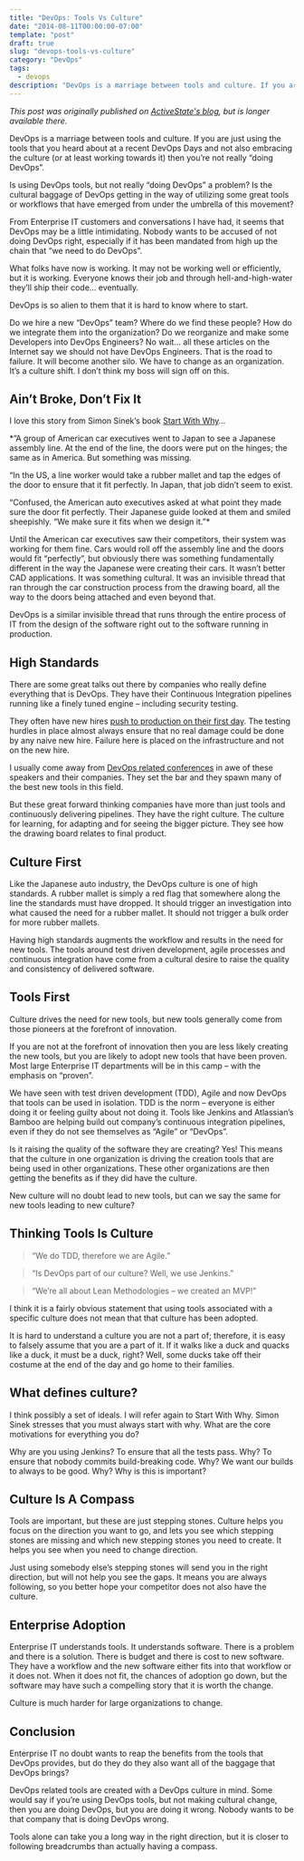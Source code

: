 ```yaml
---
title: "DevOps: Tools Vs Culture"
date: "2014-08-11T00:00:00-07:00"
template: "post"
draft: true
slug: "devops-tools-vs-culture"
category: "DevOps"
tags:
  - devops
description: "DevOps is a marriage between tools and culture. If you are just using the tools that you heard about at a recent DevOps Days and not also embracing the culture (or at least working towards it) then you’re not really “doing DevOps”."
---
```

_This post was originally published on [ActiveState's blog](https://www.activestate.com/blog/), but is longer available there._

DevOps is a marriage between tools and culture. If you are just using the tools that you heard about at a recent DevOps Days and not also embracing the culture (or at least working towards it) then you’re not really “doing DevOps”.

Is using DevOps tools, but not really “doing DevOps” a problem? Is the cultural baggage of DevOps getting in the way of utilizing some great tools or workflows that have emerged from under the umbrella of this movement?

From Enterprise IT customers and conversations I have had, it seems that DevOps may be a little intimidating. Nobody wants to be accused of not doing DevOps right, especially if it has been mandated from high up the chain that “we need to do DevOps”.

What folks have now is working. It may not be working well or efficiently, but it is working. Everyone knows their job and through hell-and-high-water they’ll ship their code… eventually.

DevOps is so alien to them that it is hard to know where to start.

Do we hire a new “DevOps” team? Where do we find these people? How do we integrate them into the organization? Do we reorganize and make some Developers into DevOps Engineers? No wait… all these articles on the Internet say we should not have DevOps Engineers. That is the road to failure. It will become another silo. We have to change as an organization. It’s a culture shift. I don’t think my boss will sign off on this.

## Ain’t Broke, Don’t Fix It

I love this story from Simon Sinek’s book [Start With Why](http://startwithwhy.com/)…

*”A group of American car executives went to Japan to see a Japanese assembly line. At the end of the line, the doors were put on the hinges; the same as in America. But something was missing.

“In the US, a line worker would take a rubber mallet and tap the edges of the door to ensure that it fit perfectly. In Japan, that job didn’t seem to exist.

“Confused, the American auto executives asked at what point they made sure the door fit perfectly. Their Japanese guide looked at them and smiled sheepishly. “We make sure it fits when we design it.”*

Until the American car executives saw their competitors, their system was working for them fine. Cars would roll off the assembly line and the doors would fit “perfectly”, but obviously there was something fundamentally different in the way the Japanese were creating their cars. It wasn’t better CAD applications. It was something cultural. It was an invisible thread that ran through the car construction process from the drawing board, all the way to the doors being attached and even beyond that.

DevOps is a similar invisible thread that runs through the entire process of IT from the design of the software right out to the software running in production.

## High Standards

There are some great talks out there by companies who really define everything that is DevOps. They have their Continuous Integration pipelines running like a finely tuned engine – including security testing.

They often have new hires [push to production on their first day](https://davidcummings.org/2011/03/13/push-code-to-production-on-day-one/). The testing hurdles in place almost always ensure that no real damage could be done by any naive new hire. Failure here is placed on the infrastructure and not on the new hire.

I usually come away from [DevOps related conferences](https://devopsdays.org/) in awe of these speakers and their companies. They set the bar and they spawn many of the best new tools in this field.

But these great forward thinking companies have more than just tools and continuously delivering pipelines. They have the right culture. The culture for learning, for adapting and for seeing the bigger picture. They see how the drawing board relates to final product.

## Culture First

Like the Japanese auto industry, the DevOps culture is one of high standards. A rubber mallet is simply a red flag that somewhere along the line the standards must have dropped. It should trigger an investigation into what caused the need for a rubber mallet. It should not trigger a bulk order for more rubber mallets.

Having high standards augments the workflow and results in the need for new tools. The tools around test driven development, agile processes and continuous integration have come from a cultural desire to raise the quality and consistency of delivered software.

## Tools First

Culture drives the need for new tools, but new tools generally come from those pioneers at the forefront of innovation.

If you are not at the forefront of innovation then you are less likely creating the new tools, but you are likely to adopt new tools that have been proven. Most large Enterprise IT departments will be in this camp – with the emphasis on “proven”.

We have seen with test driven development (TDD), Agile and now DevOps that tools can be used in isolation. TDD is the norm – everyone is either doing it or feeling guilty about not doing it. Tools like Jenkins and Atlassian’s Bamboo are helping build out company’s continuous integration pipelines, even if they do not see themselves as “Agile” or “DevOps”.

Is it raising the quality of the software they are creating? Yes! This means that the culture in one organization is driving the creation tools that are being used in other organizations. These other organizations are then getting the benefits as if they did have the culture.

New culture will no doubt lead to new tools, but can we say the same for new tools leading to new culture?

## Thinking Tools Is Culture

> “We do TDD, therefore we are Agile.”

> “Is DevOps part of our culture? Well, we use Jenkins.”

> “We’re all about Lean Methodologies – we created an MVP!”

I think it is a fairly obvious statement that using tools associated with a specific culture does not mean that that culture has been adopted.

It is hard to understand a culture you are not a part of; therefore, it is easy to falsely assume that you are a part of it. If it walks like a duck and quacks like a duck, it must be a duck, right? Well, some ducks take off their costume at the end of the day and go home to their families.

## What defines culture?

I think possibly a set of ideals. I will refer again to Start With Why. Simon Sinek stresses that you must always start with why. What are the core motivations for everything you do?

Why are you using Jenkins? To ensure that all the tests pass. Why? To ensure that nobody commits build-breaking code. Why? We want our builds to always to be good. Why? Why is this is important?

## Culture Is A Compass

Tools are important, but these are just stepping stones. Culture helps you focus on the direction you want to go, and lets you see which stepping stones are missing and which new stepping stones you need to create. It helps you see when you need to change direction.

Just using somebody else’s stepping stones will send you in the right direction, but will not help you see the gaps. It means you are always following, so you better hope your competitor does not also have the culture.

## Enterprise Adoption

Enterprise IT understands tools. It understands software. There is a problem and there is a solution. There is budget and there is cost to new software. They have a workflow and the new software either fits into that workflow or it does not. When it does not fit, the chances of adoption go down, but the software may have such a compelling story that it is worth the change.

Culture is much harder for large organizations to change.

## Conclusion

Enterprise IT no doubt wants to reap the benefits from the tools that DevOps provides, but do they do they also want all of the baggage that DevOps brings?

DevOps related tools are created with a DevOps culture in mind. Some would say if you’re using DevOps tools, but not making cultural change, then you are doing DevOps, but you are doing it wrong. Nobody wants to be that company that is doing DevOps wrong.

Tools alone can take you a long way in the right direction, but it is closer to following breadcrumbs than actually having a compass.